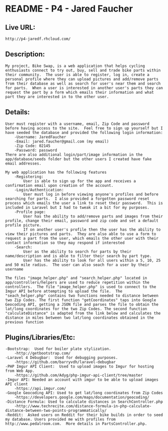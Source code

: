 # README - P4 - Jared Faucher

## Live URL:
	http://p4-jaredf.rhcloud.com/

## Description:
	My project, Bike Swap, is a web application that helps cycling enthusiasts connect to try out, buy, sell and trade bike parts within their community.  The user is able to register, log in, create a personal profile where they can upload pictures and add/remove parts from their database as well as search for user's near them and search for parts.  When a user is interested in another user's parts they can request the part by a form which emails their information and what part they are interested in to the other user.
	
## Details:

	User must register with a username, email, Zip Code and password before having access to the site.  Feel free to sign up yourself but I have seeded the database and provided the following login information:
		-Username: JaredFaucher
		-Email: jared.faucher@gmail.com (my email)
		-Zip Code: 02145
		-Password: password
	There are also additional login/part/image information in the app/database/seeds folder but the other users I created have fake email addresses.

	My web application has the following features
		-Registering:  
			User is able to sign up for the app and receives a confirmation email upon creation of the account.
		-Login/Authentication:  
			User must log in before viewing anyone's profiles and before searching for parts.  I also provided a forgotten password reset process which emails the user a link to reset their password.  This is included in Laravel but I had to tweak it a bit for my purposes.
		-Profile page:  
			User has the ability to add/remove parts and images from their profile, change their email, password and zip code and set a default profile picture.
			If on another user's profile then the user has the ability to view their pictures and parts.  They are also able to use a form to request a part from the user, which emails the other user with their contact information so they may respond if interested
		-Search:
			User as the ability to search for parts by their name/description and is able to filter their search by part type.
			User has the ability to look for all users within a 5, 10, 25 and 50 mile radius.  The user can also seach for a user by their username

	The files "image_helper.php" and "search_helper.php" located in app/controllers/helpers are used to reduce repetition within the controllers.  The file "image_helper.php" is used to connect to the Imgur API before attempting to upload the file.  The "seach_helper.php" contains two functions needed to distance between two Zip Codes. The first function "getCoordinates" taps into Google Geocoding API, getting a JSON file and parses the file to obtain the lat/long coordinates for the two Zip Codes. The second function "calculateDistance" is adapted from the link below and calculates the distance in miles between two lat/long coordinates obtained in the previous function

## Plugins/Libraries/Etc:
	-Bootstrap:  Used for boiler plate stylization.
		-http://getbootstrap.com/
	-Laravel 4 Debugbar:  Used for debugging purposes.
		-https://github.com/barryvdh/laravel-debugbar
	-PHP Imgur API Client:  Used to upload images to Imgur for hosting from Web App.
		-https://github.com/Adyg/php-imgur-api-client/tree/master
	-Imgur API: Needed an account with imgur to be able to upload images API client
		-https://api.imgur.com/
	-Google Geocoding API: Used to get lat/long coordinates from Zip Codes
		-https://developers.google.com/maps/documentation/geocoding/  
	-Distance Formula: Used to calculate distances in SearchController.php
		-http://www.techrecite.com/distance-formula-in-php-calculate-distance-between-two-points-programmatically/
	-Reddit:  Asked users on Reddit for their bike builds in order to seed my database. Users provided me with profiles from http://www.pedalroom.com.  More details in PartsController.php.

